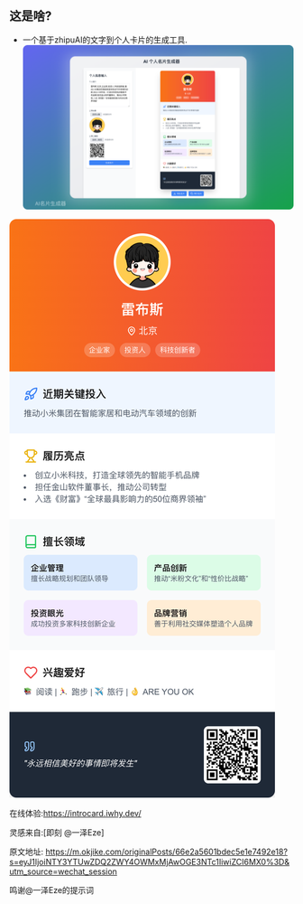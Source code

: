 ## 这是啥?
- 一个基于zhipuAI的文字到个人卡片的生成工具.
![snap-shot.png](snap-shot.png)

![demo.png](demo.png)

在线体验:https://introcard.iwhy.dev/

灵感来自:[即刻 @一泽Eze] 

原文地址: https://m.okjike.com/originalPosts/66e2a5601bdec5e1e7492e18?s=eyJ1IjoiNTY3YTUwZDQ2ZWY4OWMxMjAwOGE3NTc1IiwiZCI6MX0%3D&utm_source=wechat_session


鸣谢@一泽Eze的提示词
